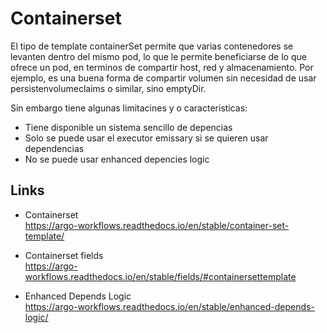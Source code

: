# Containerset

El tipo de template containerSet permite que varias contenedores se levanten dentro del mismo pod, lo que le permite beneficiarse de lo que ofrece un pod, en terminos de compartir host, red y almacenamiento. Por ejemplo, es una buena forma de compartir volumen sin necesidad de usar persistenvolumeclaims o similar, sino emptyDir.

Sin embargo tiene algunas limitacines y o caracteristicas:

- Tiene disponible un sistema sencillo de depencias
- Solo se puede usar el executor emissary si se quieren usar dependencias
- No se puede usar enhanced depencies logic

## Links

- Containerset  
<https://argo-workflows.readthedocs.io/en/stable/container-set-template/>

- Containerset fields  
<https://argo-workflows.readthedocs.io/en/stable/fields/#containersettemplate>

- Enhanced Depends Logic  
<https://argo-workflows.readthedocs.io/en/stable/enhanced-depends-logic/>
